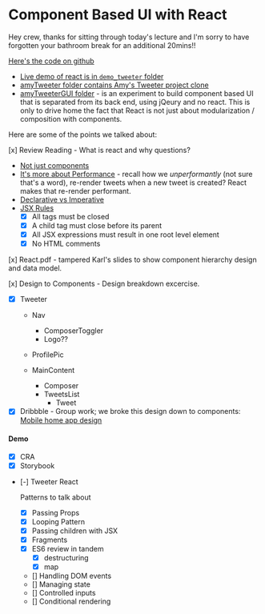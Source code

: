 Component Based UI with React
===

Hey crew, thanks for sitting through today's lecture and I'm sorry to have forgotten your bathroom break for an additional 20mins!!

[Here's the code on github](https://github.com/hafbau/lecture_notes/tree/master/02_14_oct_19/w7d1)

- [Live demo of react is in `demo_tweeter` folder](https://github.com/hafbau/lecture_notes/tree/master/02_14_oct_19/w7d1/demo_tweeter)
- [amyTweeter folder contains Amy's Tweeter project clone](https://github.com/hafbau/lecture_notes/tree/master/02_14_oct_19/w7d1/amyTweeter)
- [amyTweeterGUI folder](https://github.com/hafbau/lecture_notes/tree/master/02_14_oct_19/w7d1/amyTweeterGUI) - is an experiment to build component based UI that is separated from its back end, using jQeury and no react. This is only to drive home the fact that React is not just about modularization / composition with components.

Here are some of the points we talked about:

[x] Review Reading - What is react and why questions?
  - [Not just components](https://reactjs.org/docs/web-components.html)
  - [It's more about Performance](https://reactjs.org/docs/rendering-elements.html#react-only-updates-whats-necessary) - recall how we _unperformantly_ (not sure that's a word), re-render tweets when a new tweet is created? React makes that re-render performant.
  - [Declarative vs Imperative](https://web.compass.lighthouselabs.ca/days/w06e/activities/984)
  - [JSX Rules](https://web.compass.lighthouselabs.ca/days/w06e/activities/988)
    - [x] All tags must be closed
    - [x] A child tag must close before its parent
    - [x] All JSX expressions must result in one root level element
    - [x] No HTML comments

[x] React.pdf - tampered Karl's slides to show component hierarchy design and data model.

[x] Design to Components - Design breakdown excercise.
  - [x] Tweeter
    - Nav
      + ComposerToggler
      + Logo??

    - ProfilePic
    - MainContent
      + Composer
      + TweetsList
        - Tweet
  - [x] Dribbble - Group work; we broke this design down to components: [Mobile home app design](https://dribbble.com/shots/8504649-Mobile-Digital-Home-03)

#### Demo

- [x] CRA
- [x] Storybook
- [-] Tweeter React
  
  Patterns to talk about

    - [x] Passing Props
    - [x] Looping Pattern
    - [x] Passing children with JSX
    - [x] Fragments
    - [x] ES6 review in tandem
        + [x] destructuring
        + [x] map
    - [] Handling DOM events
    - [] Managing state
    - [] Controlled inputs
    - [] Conditional rendering